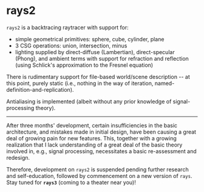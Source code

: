 # rays2

`rays2` is a backtracing raytracer with support for:

 - simple geometrical primitives: sphere, cube, cylinder, plane
 - 3 CSG operations: union, intersection, minus
 - lighting supplied by direct-diffuse (Lambertian), direct-specular (Phong), and ambient terms with support for refraction and reflection (using Schlick's approximation to the Fresnel equation)

There is rudimentary support for file-based world/scene description -- at this point, purely static (i.e., nothing in the way of iteration, named-definition-and-replication).

Antialiasing is implemented (albeit without any prior knowledge of signal-processing theory).

------

After three months' development, certain insufficiencies in the basic architecture, and mistakes made in initial design, have been causing a great deal of growing pain for new features. This, together with a growing realization that I lack understanding of a great deal of the basic theory involved in, e.g., signal processing, necessitates a basic re-assessment and redesign.

Therefore, development on `rays2` is suspended pending further research and self-education, followed by commencement on a new version of `rays`. Stay tuned for **`rays3`** (coming to a theater near you)!
